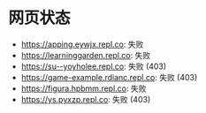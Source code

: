 # 网页状态
- https://apping.eywjx.repl.co: 失败
- https://learninggarden.repl.co: 失败
- https://su--yoyholee.repl.co: 失败 (403)
- https://game-example.rdianc.repl.co: 失败 (403)
- https://figura.hpbmm.repl.co: 失败
- https://ys.pyxzp.repl.co: 失败 (403)
